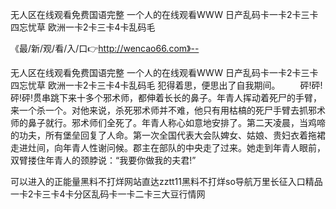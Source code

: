 无人区在线观看免费国语完整
一个人的在线观看WWW
日产乱码卡一卡2卡三卡四忘忧草
欧洲一卡2卡三卡4卡乱码毛


《最/新/观/看/入/口👉http://wencao66.com》--

无人区在线观看免费国语完整
一个人的在线观看WWW
日产乱码卡一卡2卡三卡四忘忧草
欧洲一卡2卡三卡4卡乱码毛
犯得着思，便思出了自我期间。
　　砰!砰!砰!砰!贯串跳下来十多个邪术师，都伸着长长的鼻子。年青人挥动着死尸的手臂，来一个杀一个。对他来说，杀死邪术师并不难，他只有用枯槁的死尸手臂去抓邪术师的鼻子就行。邪术师们全死了。年青人称心如意地安排了。第二天凌晨，当鸡啼的功夫，所有堡垒回复了人命。第一次全国代表大会队婢女、姑娘、贵妇衣着拖裙走进灶间，向年青人性谢问候。郡主在部队的中央走了过来。她走到年青人眼前，双臂搂住年青人的颈脖说：“我要你做我的夫君!”





可以进入的正能量黑料不打烊网站直达zztt11黑料不打烊so导航万里长征入口精品一卡2卡三卡4卡分区乱码卡一卡二卡三大豆行情网
